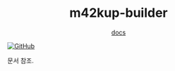 <h1 align="center">m42kup-builder</h1>

<p align="center"><a href="https://logico-philosophical.github.io/m42kup-builder/docs/build/introduction.html">docs</a></p>

[![GitHub](https://img.shields.io/github/license/logico-philosophical/m42kup-builder)](https://github.com/logico-philosophical/m42kup-builder/blob/master/LICENSE)

문서 참조.
